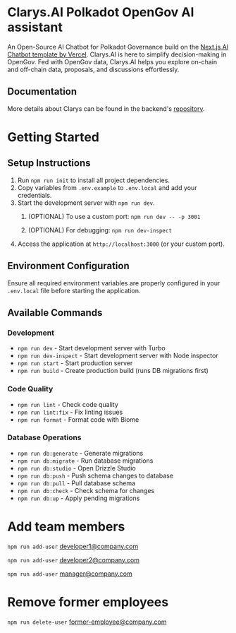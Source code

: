 # Clarys.AI Polkadot OpenGov AI assistant

An Open-Source AI Chatbot for Polkadot Governance build on the [Next.js AI Chatbot template by Vercel](https://vercel.com/templates/next.js/nextjs-ai-chatbot). Clarys.AI is here to simplify decision-making in OpenGov. Fed with OpenGov data, Clarys.AI helps you explore on-chain and off-chain data, proposals, and discussions effortlessly.

## Documentation

More details about Clarys can be found in the backend's [repository](https://github.com/mcanti/clarys-backend).

# Getting Started

## Setup Instructions

1. Run `npm run init` to install all project dependencies.
2. Copy variables from `.env.example` to `.env.local` and add your credentials.
3. Start the development server with `npm run dev`.
   1. (OPTIONAL) To use a custom port: `npm run dev -- -p 3001`


   1. (OPTIONAL) For debugging: `npm run dev-inspect`
4. Access the application at `http://localhost:3000` (or your custom port).

## Environment Configuration

Ensure all required environment variables are properly configured in your `.env.local` file before starting the application.

## Available Commands

### Development

- `npm run dev` - Start development server with Turbo
- `npm run dev-inspect` - Start development server with Node inspector
- `npm run start` - Start production server
- `npm run build` - Create production build (runs DB migrations first)

### Code Quality

- `npm run lint` - Check code quality
- `npm run lint:fix` - Fix linting issues
- `npm run format` - Format code with Biome

### Database Operations

- `npm run db:generate` - Generate migrations
- `npm run db:migrate` - Run database migrations
- `npm run db:studio` - Open Drizzle Studio
- `npm run db:push` - Push schema changes to database
- `npm run db:pull` - Pull database schema
- `npm run db:check` - Check schema for changes
- `npm run db:up` - Apply pending migrations

# Add team members
`npm run add-user` developer1@company.com

`npm run add-user` developer2@company.com

`npm run add-user` manager@company.com

# Remove former employees
`npm run delete-user` former-employee@company.com

